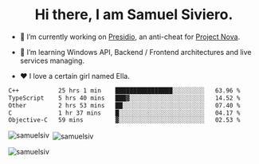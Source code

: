 <h1 align="center">Hi there, I am Samuel Siviero.</h1>

- 🔭 I’m currently working on [Presidio](https://presidio.ac), an anti-cheat for [Project Nova](https://discord.gg/novafn).

- 🌱 I’m learning Windows API, Backend / Frontend architectures and live services managing.

- ❤️ I love a certain girl named Ella.

<!--START_SECTION:waka-->

```txt
C++           25 hrs 1 min    ████████████████░░░░░░░░░   63.96 %
TypeScript    5 hrs 40 mins   ███▓░░░░░░░░░░░░░░░░░░░░░   14.52 %
Other         2 hrs 53 mins   ██░░░░░░░░░░░░░░░░░░░░░░░   07.40 %
C             1 hr 37 mins    █░░░░░░░░░░░░░░░░░░░░░░░░   04.17 %
Objective-C   59 mins         ▓░░░░░░░░░░░░░░░░░░░░░░░░   02.53 %
```

<!--END_SECTION:waka-->

<p><img align="left" src="https://github-readme-stats.vercel.app/api/top-langs?username=samuelsiv&show_icons=true&locale=en&layout=compact&theme=radical" alt="samuelsiv" /></p>

<p>&nbsp;<img align="center" src="https://github-readme-stats.vercel.app/api?username=samuelsiv&show_icons=true&locale=en&theme=radical" alt="samuelsiv" /></p>
<p align="left"> <img src="https://komarev.com/ghpvc/?username=samuelsiv&label=Profile%20views&color=0e75b6&style=flat" alt="samuelsiv" /> </p>

